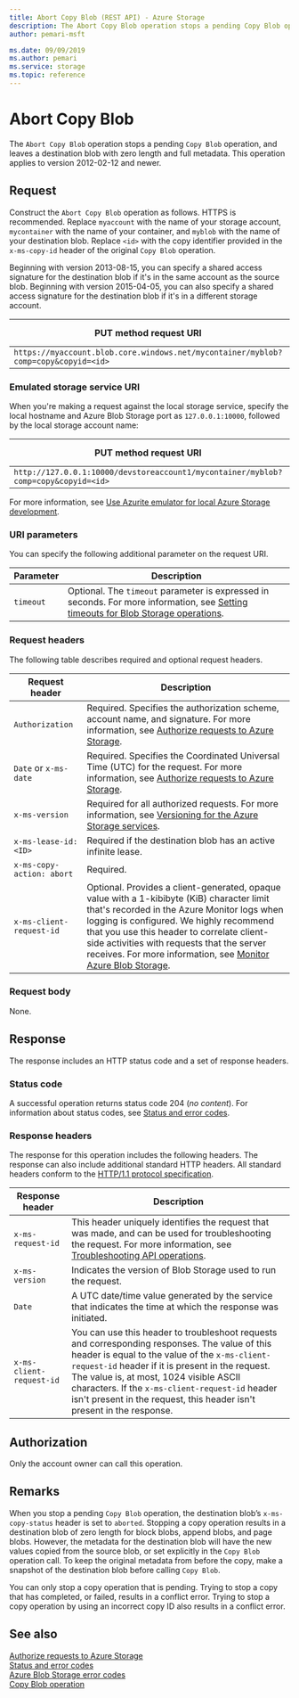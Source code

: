 ```yaml
---
title: Abort Copy Blob (REST API) - Azure Storage
description: The Abort Copy Blob operation stops a pending Copy Blob operation, and leaves a destination blob with zero length and full metadata.
author: pemari-msft

ms.date: 09/09/2019
ms.author: pemari
ms.service: storage
ms.topic: reference
---
```


# Abort Copy Blob

The `Abort Copy Blob` operation stops a pending `Copy Blob` operation, and leaves a destination blob with zero length and full metadata. This operation applies to version 2012-02-12 and newer.  
  
## Request  

Construct the `Abort Copy Blob` operation as follows. HTTPS is recommended. Replace `myaccount` with the name of your storage account, `mycontainer` with the name of your container, and `myblob` with the name of your destination blob. Replace `<id>` with the copy identifier provided in the `x-ms-copy-id` header of the original `Copy Blob` operation.  
  
Beginning with version 2013-08-15, you can specify a shared access signature for the destination blob if it's in the same account as the source blob. Beginning with version 2015-04-05, you can also specify a shared access signature for the destination blob if it's in a different storage account.  
  
|PUT method request URI|HTTP version|  
|----------------------------|------------------|  
|`https://myaccount.blob.core.windows.net/mycontainer/myblob?comp=copy&copyid=<id>`|HTTP/1.1|  
  
### Emulated storage service URI  

When you're making a request against the local storage service, specify the local hostname and Azure Blob Storage port as `127.0.0.1:10000`, followed by the local storage account name:  
  
|PUT method request URI|HTTP version|  
|----------------------------|------------------|  
|`http://127.0.0.1:10000/devstoreaccount1/mycontainer/myblob?comp=copy&copyid=<id>`|HTTP/1.1|  
  
For more information, see [Use Azurite emulator for local Azure Storage development](/azure/storage/common/storage-use-azurite).  
  
### URI parameters  

You can specify the following additional parameter on the request URI.  
  
|Parameter|Description|  
|---------------|-----------------|  
|`timeout`|Optional. The `timeout` parameter is expressed in seconds. For more information, see [Setting timeouts for Blob Storage operations](Setting-Timeouts-for-Blob-Service-Operations.md).|  
  
### Request headers  

The following table describes required and optional request headers.  
  
|Request header|Description|  
|--------------------|-----------------|  
|`Authorization`|Required. Specifies the authorization scheme, account name, and signature. For more information, see [Authorize requests to Azure Storage](authorize-requests-to-azure-storage.md).|  
|`Date` or `x-ms-date`|Required. Specifies the Coordinated Universal Time (UTC) for the request. For more information, see [Authorize requests to Azure Storage](authorize-requests-to-azure-storage.md).|  
|`x-ms-version`|Required for all authorized requests. For more information, see [Versioning for the Azure Storage services](Versioning-for-the-Azure-Storage-Services.md).|  
|`x-ms-lease-id:<ID>`|Required if the destination blob has an active infinite lease.|  
|`x-ms-copy-action: abort`|Required.|  
|`x-ms-client-request-id`|Optional. Provides a client-generated, opaque value with a 1-kibibyte (KiB) character limit that's recorded in the Azure Monitor logs when logging is configured. We highly recommend that you use this header to correlate client-side activities with requests that the server receives. For more information, see [Monitor Azure Blob Storage](/azure/storage/blobs/monitor-blob-storage).|  
  
### Request body  

None.  
  
## Response  

The response includes an HTTP status code and a set of response headers.  
  
### Status code  

A successful operation returns status code 204 (*no content*). For information about status codes, see [Status and error codes](Status-and-Error-Codes2.md).  
  
### Response headers  

The response for this operation includes the following headers. The response can also include additional standard HTTP headers. All standard headers conform to the [HTTP/1.1 protocol specification](https://go.microsoft.com/fwlink/?linkid=150478).  
  
|Response header|Description|
|--------------------|-----------------|  
|`x-ms-request-id`|This header uniquely identifies the request that was made, and can be used for troubleshooting the request. For more information, see [Troubleshooting API operations](Troubleshooting-API-Operations.md).|  
|`x-ms-version`|Indicates the version of Blob Storage used to run the request.|  
|`Date`|A UTC date/time value generated by the service that indicates the time at which the response was initiated.|  
|`x-ms-client-request-id`|You can use this header to troubleshoot requests and corresponding responses. The value of this header is equal to the value of the `x-ms-client-request-id` header if it is present in the request. The value is, at most, 1024 visible ASCII characters. If the `x-ms-client-request-id` header isn't present in the request, this header isn't present in the response.|  
  
## Authorization  

Only the account owner can call this operation.  
  
## Remarks  

When you stop a pending `Copy Blob` operation, the destination blob’s `x-ms-copy-status` header is set to `aborted`. Stopping a copy operation results in a destination blob of zero length for block blobs, append blobs, and page blobs. However, the metadata for the destination blob will have the new values copied from the source blob, or set explicitly in the `Copy Blob` operation call. To keep the original metadata from before the copy, make a snapshot of the destination blob before calling `Copy Blob`.  
  
 You can only stop a copy operation that is pending. Trying to stop a copy that has completed, or failed, results in a conflict error. Trying to stop a copy operation by using an incorrect copy ID also results in a conflict error.  
  
## See also  

[Authorize requests to Azure Storage](authorize-requests-to-azure-storage.md)   
[Status and error codes](Status-and-Error-Codes2.md)   
[Azure Blob Storage error codes](Blob-Service-Error-Codes.md)   
[Copy Blob operation](Copy-Blob.md)